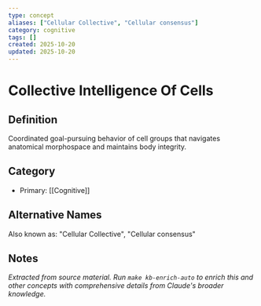 ```yaml
---
type: concept
aliases: ["Cellular Collective", "Cellular consensus"]
category: cognitive
tags: []
created: 2025-10-20
updated: 2025-10-20
---
```


# Collective Intelligence Of Cells

## Definition

Coordinated goal-pursuing behavior of cell groups that navigates anatomical morphospace and maintains body integrity.

## Category

- Primary: [[Cognitive]]

## Alternative Names

Also known as: "Cellular Collective", "Cellular consensus"

## Notes

*Extracted from source material. Run `make kb-enrich-auto` to enrich this and other concepts with comprehensive details from Claude's broader knowledge.*
